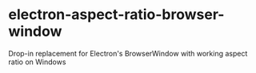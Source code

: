 # electron-aspect-ratio-browser-window
Drop-in replacement for Electron's BrowserWindow with working aspect ratio on Windows
